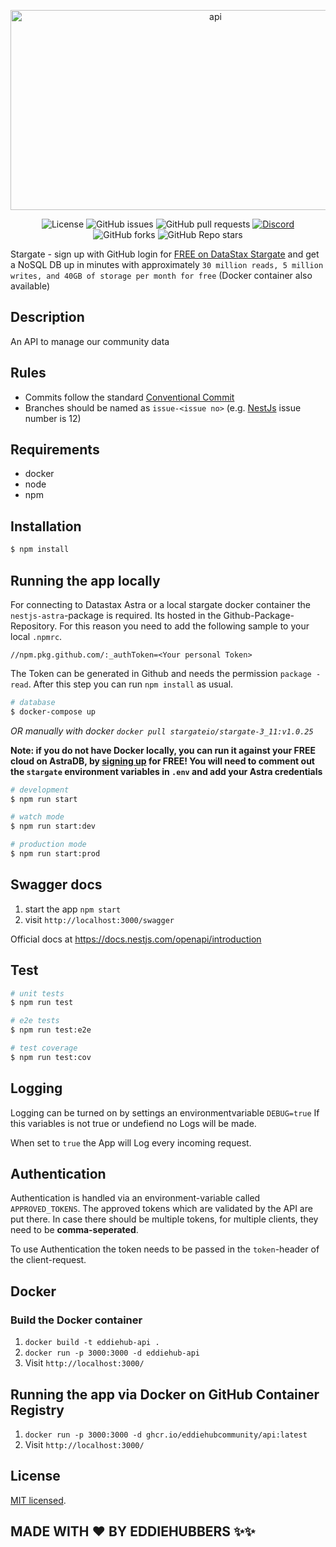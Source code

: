 <p align="center">
  <img src="https://socialify.git.ci/EddieHubCommunity/api/image?description=1&font=KoHo&logo=https%3A%2F%2Favatars.githubusercontent.com%2Fu%2F66388388%3Fs%3D200%26v%3D4&owner=1&pattern=Signal&theme=Light" alt="api" width="640" height="320" />
</p>

[circleci-image]: https://img.shields.io/circleci/build/github/nestjs/nest/master?token=abc123def456
[circleci-url]: https://circleci.com/gh/nestjs/nest

<p align="center">
<img src="https://img.shields.io/badge/License-MIT-brightgreen" alt="License" />
<img alt="GitHub issues" src="https://img.shields.io/github/issues/EddieHubCommunity/api">
<img alt="GitHub pull requests" src="https://img.shields.io/github/issues-pr/EddieHubCommunity/api">
<a href="https://discord.gg/jZQs6Wu" target="_blank"><img src="https://img.shields.io/badge/discord-online-brightgreen.svg" alt="Discord"/></a>
<img alt="GitHub forks" src="https://img.shields.io/github/forks/EddieHubCommunity/api?style=social">
<img alt="GitHub Repo stars" src="https://img.shields.io/github/stars/EddieHubCommunity/api?style=social">
</p>

Stargate - sign up with GitHub login for [FREE on DataStax Stargate](http://links.eddiejaoude.io/t/CiEQRydj4GdT) and get a NoSQL DB up in minutes with approximately `30 million reads, 5 million writes, and 40GB of storage per month for free` (Docker container also available)

## Description

An API to manage our community data

## Rules

- Commits follow the standard [Conventional Commit](https://www.conventionalcommits.org/en/v1.0.0/)
- Branches should be named as `issue-<issue no>` (e.g. [NestJs](https://github.com/EddieHubCommunity/api/issues/12) issue number is 12)

## Requirements

- docker
- node
- npm

## Installation

```bash
$ npm install
```

## Running the app locally
For connecting to Datastax Astra or a local stargate docker container the `nestjs-astra`-package is required. Its hosted in the Github-Package-Repository. For this reason you need to add the following sample to your local `.npmrc`.
```
//npm.pkg.github.com/:_authToken=<Your personal Token>
```
The Token can be generated in Github and needs the permission `package - read`. After this step you can run `npm install` as usual.

```bash
# database
$ docker-compose up
```

*OR manually with docker `docker pull stargateio/stargate-3_11:v1.0.25`*

**Note: if you do not have Docker locally, you can run it against your FREE cloud on AstraDB, by [signing up](http://links.eddiejaoude.io/t/CiEQRydj4GdT) for FREE! You will need to comment out the `stargate` environment variables in `.env` and add your Astra credentials**

```bash
# development
$ npm run start

# watch mode
$ npm run start:dev

# production mode
$ npm run start:prod
```

## Swagger docs

1. start the app `npm start`
2. visit `http://localhost:3000/swagger`

Official docs at https://docs.nestjs.com/openapi/introduction

## Test

```bash
# unit tests
$ npm run test

# e2e tests
$ npm run test:e2e

# test coverage
$ npm run test:cov
```

## Logging

Logging can be turned on by settings an environmentvariable `DEBUG=true`
If this variables is not true or undefiend no Logs will be made.

When set to `true` the App will Log every incoming request.

## Authentication

Authentication is handled via an environment-variable called `APPROVED_TOKENS`.
The approved tokens which are validated by the API are put there.
In case there should be multiple tokens, for multiple clients, they need to be **comma-seperated**.

To use Authentication the token needs to be passed in the `token`-header of the client-request.

## Docker

### Build the Docker container

1. `docker build -t eddiehub-api .`
1. `docker run -p 3000:3000 -d eddiehub-api`
1. Visit `http://localhost:3000/`

## Running the app via Docker on GitHub Container Registry

1. `docker run -p 3000:3000 -d ghcr.io/eddiehubcommunity/api:latest`
1. Visit `http://localhost:3000/`

## License

[MIT licensed](LICENSE).

## MADE WITH :heart: BY EDDIEHUBBERS :sparkles::sparkles:

